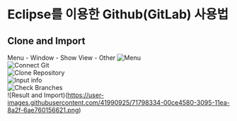 # Eclipse를 이용한 Github(GitLab) 사용법
## Clone and Import
Menu - Window - Show View - Other
![Menu](https://user-images.githubusercontent.com/41990925/71796656-54896080-308e-11ea-95ba-948d7ad79a69.png)  
![Connect Git](https://user-images.githubusercontent.com/41990925/71796657-54896080-308e-11ea-9d3b-5f713f99be21.png)  
![Clone Repository](https://user-images.githubusercontent.com/41990925/71797962-a1bc0100-3093-11ea-9ddf-671eb963e43f.png)  
![Input info](https://user-images.githubusercontent.com/41990925/71798107-2ad33800-3094-11ea-8caa-13d0c27e5eaa.png)  
![Check Branches](https://user-images.githubusercontent.com/41990925/71798186-771e7800-3094-11ea-902b-3d47390dfc48.png)  
![Result and Import)(https://user-images.githubusercontent.com/41990925/71798334-00ce4580-3095-11ea-8a2f-6ae760156621.png)  
